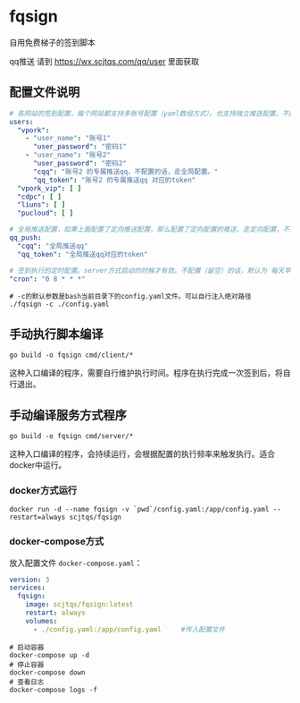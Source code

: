 # fqsign

自用免费梯子的签到脚本

qq推送 请到 https://wx.scjtqs.com/qq/user 里面获取

## 配置文件说明

```yaml
# 各网站的签到配置，每个网站都支持多账号配置（yaml数组方式）。也支持独立推送配置。不配置留空就行了
users:
  "vpork":
    - "user_name": "账号1"
      "user_password": "密码1"
    - "user_name": "账号2"
      "user_password": "密码2"
      "cqq": "账号2 的专属推送qq，不配置的话，走全局配置。"
      "qq_token": "账号2 的专属推送qq 对应的token"
  "vpork_vip": [ ]
  "cdpc": [ ]
  "liuns": [ ]
  "pucloud": [ ]

# 全局推送配置，如果上面配置了定向推送配置，那么配置了定向配置的推送，走定向配置，不走全局。
qq_push:
  "cqq": "全局推送qq"
  "qq_token": "全局推送qq对应的token"

# 签到执行的定时配置。server方式启动的时候才有效。不配置（留空）的话，默认为 每天早上8点。
"cron": "0 8 * * *"
```

```shell
# -c的默认参数是bash当前目录下的config.yaml文件。可以自行注入绝对路径
./fqsign -c ./config.yaml
```

## 手动执行脚本编译

```shell
go build -o fqsign cmd/client/*
```

这种入口编译的程序，需要自行维护执行时间。程序在执行完成一次签到后，将自行退出。

## 手动编译服务方式程序

```shell
go build -o fqsign cmd/server/*
```

这种入口编译的程序，会持续运行，会根据配置的执行频率来触发执行。适合docker中运行。

### docker方式运行

```shell
docker run -d --name fqsign -v `pwd`/config.yaml:/app/config.yaml --restart=always scjtqs/fqsign
```

### docker-compose方式

放入配置文件 `docker-compose.yaml`：

```yaml
version: 3
services:
  fqsign:
    image: scjtqs/fqsign:latest
    restart: always
    volumes:
      - ./config.yaml:/app/config.yaml     #传入配置文件
```

```shell
# 启动容器
docker-compose up -d
# 停止容器
docker-compose down
# 查看日志
docker-compose logs -f
```